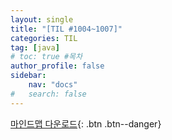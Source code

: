 ```yaml
---
layout: single
title: "[TIL #1004~1007]"
categories: TIL
tag: [java]
# toc: true #목차
author_profile: false
sidebar:
    nav: "docs"
#   search: false
--- 
```



[마인드맵 다운로드](
https://drive.google.com/file/d/1UMubhjmFLcT_uwxHy5_HtEZzQisNRXvh/view?usp=sharing
){: .btn .btn--danger}